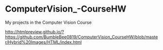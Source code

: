 # ComputerVision_-CourseHW
My projects in the Computer Vision Course


http://htmlpreview.github.io/?https://github.com/BumbleBee0819/ComputerVision_CourseHW/blob/master/Hybrid%20Images/HTML/index.html
